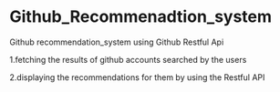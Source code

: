 # Github_Recommenadtion_system
Github recommendation_system using Github Restful Api

1.fetching the results of github accounts searched by the users


2.displaying the recommendations for them by using the Restful API
